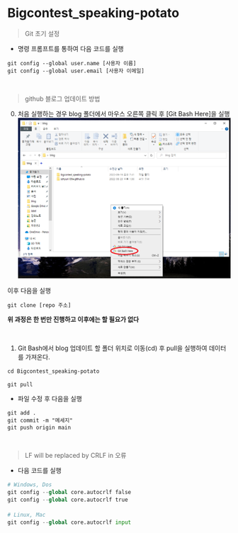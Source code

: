 # Bigcontest_speaking-potato

> Git 초기 설정
- 명령 프롬프트를 통하여 다음 코드를 실행
```
git config --global user.name [사용자 이름]
git config --global user.email [사용자 이메일]
```

<br>  


> github 블로그 업데이트 방법  

0. 처음 실행하는 경우 blog 폴더에서 마우스 오른쪽 클릭 후 [Git Bash Here]을 실행  
![intro_1](img/intro_1.png)  

이후 다음을 실행  

```
git clone [repo 주소]
```   

**위 과정은 한 번만 진행하고 이후에는 할 필요가 없다**  

<br>  

1. Git Bash에서 blog 업데이트 할 폴더 위치로 이동(cd) 후 pull을 실행하여 데이터를 가져온다.  
```
cd Bigcontest_speaking-potato
```  

```
git pull
```  

- 파일 수정 후 다음을 실행
```
git add .
git commit -m "메세지"
git push origin main
```

<br>  

> LF will be replaced by CRLF in 오류  
- 다음 코드를 실행
```python
# Windows, Dos
git config --global core.autocrlf false
git config --global core.autocrlf true

# Linux, Mac
git config --global core.autocrlf input
```
